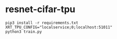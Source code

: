 # resnet-cifar-tpu

```
pip3 install -r requirements.txt
XRT_TPU_CONFIG="localservice;0;localhost:51011"
python3 train.py
```
